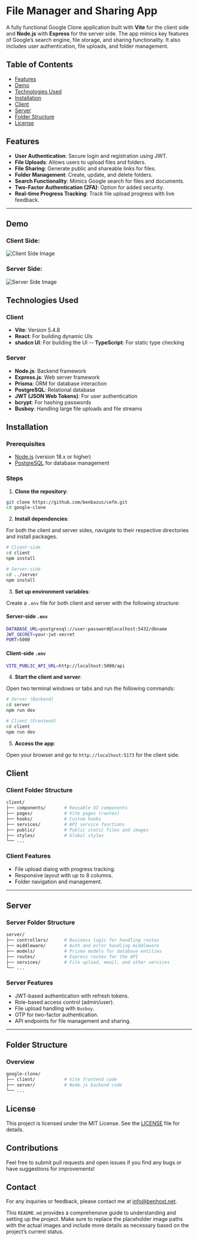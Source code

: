 # File Manager and Sharing App

A fully functional Google Clone application built with **Vite** for the client side and **Node.js** with **Express** for the server side. The app mimics key features of Google’s search engine, file storage, and sharing functionality. It also includes user authentication, file uploads, and folder management.

## Table of Contents

- [Features](#features)
- [Demo](#demo)
- [Technologies Used](#technologies-used)
- [Installation](#installation)
- [Client](#client)
- [Server](#server)
- [Folder Structure](#folder-structure)
- [License](#license)

## Features

- **User Authentication**: Secure login and registration using JWT.
- **File Uploads**: Allows users to upload files and folders.
- **File Sharing**: Generate public and shareable links for files.
- **Folder Management**: Create, update, and delete folders.
- **Search Functionality**: Mimics Google search for files and documents.
- **Two-Factor Authentication (2FA)**: Option for added security.
- **Real-time Progress Tracking**: Track file upload progress with live feedback.

---

## Demo

### Client Side:

![Client Side Image](path-to-client-side-image.png)

### Server Side:

![Server Side Image](path-to-server-side-image.png)


## Technologies Used

### Client

- **Vite**: Version 5.4.8
- **React**: For building dynamic UIs
- **shadcn UI**: For building the UI
-- **TypeScript**: For static type checking

### Server

- **Node.js**: Backend framework
- **Express.js**: Web server framework
- **Prisma**: ORM for database interaction
- **PostgreSQL**: Relational database
- **JWT (JSON Web Tokens)**: For user authentication
- **bcrypt**: For hashing passwords
- **Busboy**: Handling large file uploads and file streams

## Installation

### Prerequisites

- [Node.js](https://nodejs.org/en/) (version 18.x or higher)
- [PostgreSQL](https://www.postgresql.org/) for database management

### Steps

1. **Clone the repository**:

```bash
git clone https://github.com/benbazus/cefm.git
cd google-clone
```

2. **Install dependencies**:

For both the client and server sides, navigate to their respective directories and install packages.

```bash
# Client-side
cd client
npm install

# Server-side
cd ../server
npm install
```

3. **Set up environment variables**:

Create a `.env` file for both client and server with the following structure:

#### Server-side `.env`

```bash
DATABASE_URL=postgresql://user:password@localhost:5432/dbname
JWT_SECRET=your-jwt-secret
PORT=5000
```

#### Client-side `.env`

```bash
VITE_PUBLIC_API_URL=http://localhost:5000/api
```

4. **Start the client and server**:

Open two terminal windows or tabs and run the following commands:

```bash
# Server (Backend)
cd server
npm run dev

# Client (Frontend)
cd client
npm run dev
```

5. **Access the app**:

Open your browser and go to `http://localhost:5173` for the client side.

## Client

### Client Folder Structure

```bash
client/
├── components/       # Reusable UI components
├── pages/            # Vite pages (routes)
├── hooks/            # Custom hooks
├── services/         # API service functions
├── public/           # Public static files and images
├── styles/           # Global styles
└── ...
```

### Client Features

- File upload dialog with progress tracking.
- Responsive layout with up to 8 columns.
- Folder navigation and management.

---

## Server

### Server Folder Structure

```bash
server/
├── controllers/      # Business logic for handling routes
├── middleware/       # Auth and error handling middleware
├── models/           # Prisma models for database entities
├── routes/           # Express routes for the API
├── services/         # File upload, email, and other services
└── ...
```

### Server Features

- JWT-based authentication with refresh tokens.
- Role-based access control (admin/user).
- File upload handling with `Busboy`.
- OTP for two-factor authentication.
- API endpoints for file management and sharing.

---

## Folder Structure

### Overview

```bash
google-clone/
├── client/           # Vite frontend code
├── server/           # Node.js backend code
└── ...
```

## License

This project is licensed under the MIT License. See the [LICENSE](LICENSE) file for details.

## Contributions

Feel free to submit pull requests and open issues if you find any bugs or have suggestions for improvements!

## Contact

For any inquiries or feedback, please contact me at [info@benhost.net](mailto:benhost.net).


This `README.md` provides a comprehensive guide to understanding and setting up the project. Make sure to replace the placeholder image paths with the actual images and include more details as necessary based on the project’s current status.
